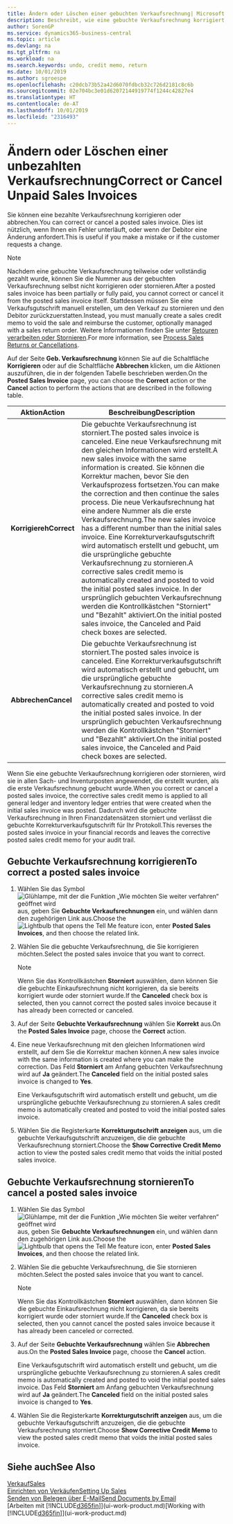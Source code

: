 ```yaml
---
title: Ändern oder Löschen einer gebuchten Verkaufsrechnung| Microsoft Docs
description: Beschreibt, wie eine gebuchte Verkaufsrechnung korrigiert, rückgängig gemacht oder eine Gutschrift angewendet wird.
author: SorenGP
ms.service: dynamics365-business-central
ms.topic: article
ms.devlang: na
ms.tgt_pltfrm: na
ms.workload: na
ms.search.keywords: undo, credit memo, return
ms.date: 10/01/2019
ms.author: sgroespe
ms.openlocfilehash: c20dcb73b52a42d6070fdbcb32c726d2181c8c6b
ms.sourcegitcommit: 02e704bc3e01d62072144919774f1244c42827e4
ms.translationtype: HT
ms.contentlocale: de-AT
ms.lasthandoff: 10/01/2019
ms.locfileid: "2316493"
---
```

# <a name="correct-or-cancel-unpaid-sales-invoices"></a><span data-ttu-id="45ee1-103">Ändern oder Löschen einer unbezahlten Verkaufsrechnung</span><span class="sxs-lookup"><span data-stu-id="45ee1-103">Correct or Cancel Unpaid Sales Invoices</span></span>
<span data-ttu-id="45ee1-104">Sie können eine bezahlte Verkaufsrechnung korrigieren oder abbrechen.</span><span class="sxs-lookup"><span data-stu-id="45ee1-104">You can correct or cancel a posted sales invoice.</span></span> <span data-ttu-id="45ee1-105">Dies ist nützlich, wenn Ihnen ein Fehler unterläuft, oder wenn der Debitor eine Änderung anfordert.</span><span class="sxs-lookup"><span data-stu-id="45ee1-105">This is useful if you make a mistake or if the customer requests a change.</span></span>

> [!NOTE]  
>   <span data-ttu-id="45ee1-106">Nachdem eine gebuchte Verkaufsrechnung teilweise oder vollständig gezahlt wurde, können Sie die Nummer aus der gebuchten Verkaufsrechnung selbst nicht korrigieren oder stornieren.</span><span class="sxs-lookup"><span data-stu-id="45ee1-106">After a posted sales invoice has been partially or fully paid, you cannot correct or cancel it from the posted sales invoice itself.</span></span> <span data-ttu-id="45ee1-107">Stattdessen müssen Sie eine Verkaufsgutschrift manuell erstellen, um den Verkauf zu stornieren und den Debitor zurückzuerstatten.</span><span class="sxs-lookup"><span data-stu-id="45ee1-107">Instead, you must manually create a sales credit memo to void the sale and reimburse the customer, optionally managed with a sales return order.</span></span> <span data-ttu-id="45ee1-108">Weitere Informationen finden Sie unter [Retouren verarbeiten oder Stornieren](sales-how-process-sales-returns-cancellations.md).</span><span class="sxs-lookup"><span data-stu-id="45ee1-108">For more information, see [Process Sales Returns or Cancellations](sales-how-process-sales-returns-cancellations.md).</span></span>

<span data-ttu-id="45ee1-109">Auf der Seite **Geb. Verkaufsrechnung** können Sie auf die Schaltfläche **Korrigieren** oder auf die Schaltfläche **Abbrechen** klicken, um die Aktionen auszuführen, die in der folgenden Tabelle beschrieben werden.</span><span class="sxs-lookup"><span data-stu-id="45ee1-109">On the **Posted Sales Invoice** page, you can choose the **Correct** action or the **Cancel** action to perform the actions that are described in the following table.</span></span>

| <span data-ttu-id="45ee1-110">Aktion</span><span class="sxs-lookup"><span data-stu-id="45ee1-110">Action</span></span> | <span data-ttu-id="45ee1-111">Beschreibung</span><span class="sxs-lookup"><span data-stu-id="45ee1-111">Description</span></span> |
| --- | --- |
| <span data-ttu-id="45ee1-112">**Korrigiereh**</span><span class="sxs-lookup"><span data-stu-id="45ee1-112">**Correct**</span></span> |<span data-ttu-id="45ee1-113">Die gebuchte Verkaufsrechnung ist storniert.</span><span class="sxs-lookup"><span data-stu-id="45ee1-113">The posted sales invoice is canceled.</span></span> <span data-ttu-id="45ee1-114">Eine neue Verkaufsrechnung mit den gleichen Informationen wird erstellt.</span><span class="sxs-lookup"><span data-stu-id="45ee1-114">A new sales invoice with the same information is created.</span></span> <span data-ttu-id="45ee1-115">Sie können die Korrektur machen, bevor Sie den Verkaufsprozess fortsetzen.</span><span class="sxs-lookup"><span data-stu-id="45ee1-115">You can make the correction and then continue the sales process.</span></span> <span data-ttu-id="45ee1-116">Die neue Verkaufsrechnung hat eine andere Nummer als die erste Verkaufsrechnung.</span><span class="sxs-lookup"><span data-stu-id="45ee1-116">The new sales invoice has a different number than the initial sales invoice.</span></span> <span data-ttu-id="45ee1-117">Eine Korrekturverkaufsgutschrift wird automatisch erstellt und gebucht, um die ursprüngliche gebuchte Verkaufsrechnung zu stornieren.</span><span class="sxs-lookup"><span data-stu-id="45ee1-117">A corrective sales credit memo is automatically created and posted to void the initial posted sales invoice.</span></span> <span data-ttu-id="45ee1-118">In der ursprünglich gebuchten Verkaufsrechnung werden die Kontrollkästchen "Storniert" und "Bezahlt" aktiviert.</span><span class="sxs-lookup"><span data-stu-id="45ee1-118">On the initial posted sales invoice, the Canceled and Paid check boxes are selected.</span></span> |
| <span data-ttu-id="45ee1-119">**Abbrechen**</span><span class="sxs-lookup"><span data-stu-id="45ee1-119">**Cancel**</span></span> |<span data-ttu-id="45ee1-120">Die gebuchte Verkaufsrechnung ist storniert.</span><span class="sxs-lookup"><span data-stu-id="45ee1-120">The posted sales invoice is canceled.</span></span> <span data-ttu-id="45ee1-121">Eine Korrekturverkaufsgutschrift wird automatisch erstellt und gebucht, um die ursprüngliche gebuchte Verkaufsrechnung zu stornieren.</span><span class="sxs-lookup"><span data-stu-id="45ee1-121">A corrective sales credit memo is automatically created and posted to void the initial posted sales invoice.</span></span> <span data-ttu-id="45ee1-122">In der ursprünglich gebuchten Verkaufsrechnung werden die Kontrollkästchen "Storniert" und "Bezahlt" aktiviert.</span><span class="sxs-lookup"><span data-stu-id="45ee1-122">On the initial posted sales invoice, the Canceled and Paid check boxes are selected.</span></span> |

<span data-ttu-id="45ee1-123">Wenn Sie eine gebuchte Verkaufsrechnung korrigieren oder stornieren, wird sie in allen Sach- und Inventurposten angewendet, die erstellt wurden, als die erste Verkaufsrechnung gebucht wurde.</span><span class="sxs-lookup"><span data-stu-id="45ee1-123">When you correct or cancel a posted sales invoice, the corrective sales credit memo is applied to all general ledger and inventory ledger entries that were created when the initial sales invoice was posted.</span></span> <span data-ttu-id="45ee1-124">Dadurch wird die gebuchte Verkaufsrechnung in Ihren Finanzdatensätzen storniert und verlässt die gebuchte Korrekturverkaufsgutschrift für Ihr Protokoll.</span><span class="sxs-lookup"><span data-stu-id="45ee1-124">This reverses the posted sales invoice in your financial records and leaves the corrective posted sales credit memo for your audit trail.</span></span>

## <a name="to-correct-a-posted-sales-invoice"></a><span data-ttu-id="45ee1-125">Gebuchte Verkaufsrechnung korrigieren</span><span class="sxs-lookup"><span data-stu-id="45ee1-125">To correct a posted sales invoice</span></span>
1. <span data-ttu-id="45ee1-126">Wählen Sie das Symbol ![Glühlampe, mit der die Funktion „Wie möchten Sie weiter verfahren“ geöffnet wird](media/ui-search/search_small.png "Wie möchten Sie weiter verfahren?") aus, geben Sie **Gebuchte Verkaufsrechnungen** ein, und wählen dann den zugehörigen Link aus.</span><span class="sxs-lookup"><span data-stu-id="45ee1-126">Choose the ![Lightbulb that opens the Tell Me feature](media/ui-search/search_small.png "Tell me what you want to do") icon, enter **Posted Sales Invoices**, and then choose the related link.</span></span>  
2. <span data-ttu-id="45ee1-127">Wählen Sie die gebuchte Verkaufsrechnung, die Sie korrigieren möchten.</span><span class="sxs-lookup"><span data-stu-id="45ee1-127">Select the posted sales invoice that you want to correct.</span></span>

    > [!NOTE]  
    >   <span data-ttu-id="45ee1-128">Wenn Sie das Kontrollkästchen **Storniert** auswählen, dann können Sie die gebuchte Einkaufsrechnung nicht korrigieren, da sie bereits korrigiert wurde oder storniert wurde.</span><span class="sxs-lookup"><span data-stu-id="45ee1-128">If the **Canceled** check box is selected, then you cannot correct the posted sales invoice because it has already been corrected or canceled.</span></span>
3. <span data-ttu-id="45ee1-129">Auf der Seite **Gebuchte Verkaufsrechnung** wählen Sie **Korrekt** aus.</span><span class="sxs-lookup"><span data-stu-id="45ee1-129">On the **Posted Sales Invoice** page, choose the **Correct** action.</span></span>  
4. <span data-ttu-id="45ee1-130">Eine neue Verkaufsrechnung mit den gleichen Informationen wird erstellt, auf dem Sie die Korrektur machen können.</span><span class="sxs-lookup"><span data-stu-id="45ee1-130">A new sales invoice with the same information is created where you can make the correction.</span></span> <span data-ttu-id="45ee1-131">Das Feld **Storniert** am Anfang gebuchten Verkaufsrechnung wird auf **Ja** geändert.</span><span class="sxs-lookup"><span data-stu-id="45ee1-131">The **Canceled** field on the initial posted sales invoice is changed to **Yes**.</span></span>

    <span data-ttu-id="45ee1-132">Eine Verkaufsgutschrift wird automatisch erstellt und gebucht, um die ursprüngliche gebuchte Verkaufsrechnung zu stornieren.</span><span class="sxs-lookup"><span data-stu-id="45ee1-132">A sales credit memo is automatically created and posted to void the initial posted sales invoice.</span></span>
5. <span data-ttu-id="45ee1-133">Wählen Sie die Registerkarte **Korrekturgutschrift anzeigen** aus, um die gebuchte Verkaufsgutschrift anzuzeigen, die die gebuchte Verkaufsrechnung storniert.</span><span class="sxs-lookup"><span data-stu-id="45ee1-133">Choose the **Show Corrective Credit Memo** action to view the posted sales credit memo that voids the initial posted sales invoice.</span></span>

## <a name="to-cancel-a-posted-sales-invoice"></a><span data-ttu-id="45ee1-134">Gebuchte Verkaufsrechnung stornieren</span><span class="sxs-lookup"><span data-stu-id="45ee1-134">To cancel a posted sales invoice</span></span>
1. <span data-ttu-id="45ee1-135">Wählen Sie das Symbol ![Glühlampe, mit der die Funktion „Wie möchten Sie weiter verfahren“ geöffnet wird](media/ui-search/search_small.png "Wie möchten Sie weiter verfahren?") aus, geben Sie **Gebuchte Verkaufsrechnungen** ein, und wählen dann den zugehörigen Link aus.</span><span class="sxs-lookup"><span data-stu-id="45ee1-135">Choose the ![Lightbulb that opens the Tell Me feature](media/ui-search/search_small.png "Tell me what you want to do") icon, enter **Posted Sales Invoices**, and then choose the related link.</span></span>  
2. <span data-ttu-id="45ee1-136">Wählen Sie die gebuchte Verkaufsrechnung, die Sie stornieren möchten.</span><span class="sxs-lookup"><span data-stu-id="45ee1-136">Select the posted sales invoice that you want to cancel.</span></span>

    > [!NOTE]  
    >   <span data-ttu-id="45ee1-137">Wenn Sie das Kontrollkästchen **Storniert** auswählen, dann können Sie die gebuchte Einkaufsrechnung nicht korrigieren, da sie bereits korrigiert wurde oder storniert wurde.</span><span class="sxs-lookup"><span data-stu-id="45ee1-137">If the **Canceled** check box is selected, then you cannot cancel the posted sales invoice because it has already been canceled or corrected.</span></span>
3. <span data-ttu-id="45ee1-138">Auf der Seite **Gebuchte Verkaufsrechnung** wählen Sie **Abbrechen** aus.</span><span class="sxs-lookup"><span data-stu-id="45ee1-138">On the **Posted Sales Invoice** page, choose the **Cancel** action.</span></span>

    <span data-ttu-id="45ee1-139">Eine Verkaufsgutschrift wird automatisch erstellt und gebucht, um die ursprüngliche gebuchte Verkaufsrechnung zu stornieren.</span><span class="sxs-lookup"><span data-stu-id="45ee1-139">A sales credit memo is automatically created and posted to void the initial posted sales invoice.</span></span> <span data-ttu-id="45ee1-140">Das Feld **Storniert** am Anfang gebuchten Verkaufsrechnung wird auf **Ja** geändert.</span><span class="sxs-lookup"><span data-stu-id="45ee1-140">The **Canceled** field on the initial posted sales invoice is changed to **Yes**.</span></span>
4. <span data-ttu-id="45ee1-141">Wählen Sie die Registerkarte **Korrekturgutschrift anzeigen** aus, um die gebuchte Verkaufsgutschrift anzuzeigen, die die gebuchte Verkaufsrechnung storniert.</span><span class="sxs-lookup"><span data-stu-id="45ee1-141">Choose **Show Corrective Credit Memo** to view the posted sales credit memo that voids the initial posted sales invoice.</span></span>

## <a name="see-also"></a><span data-ttu-id="45ee1-142">Siehe auch</span><span class="sxs-lookup"><span data-stu-id="45ee1-142">See Also</span></span>
[<span data-ttu-id="45ee1-143">Verkauf</span><span class="sxs-lookup"><span data-stu-id="45ee1-143">Sales</span></span>](sales-manage-sales.md)  
[<span data-ttu-id="45ee1-144">Einrichten von Verkäufen</span><span class="sxs-lookup"><span data-stu-id="45ee1-144">Setting Up Sales</span></span>](sales-setup-sales.md)  
[<span data-ttu-id="45ee1-145">Senden von Belegen über E-Mail</span><span class="sxs-lookup"><span data-stu-id="45ee1-145">Send Documents by Email</span></span>](ui-how-send-documents-email.md)  
<span data-ttu-id="45ee1-146">[Arbeiten mit [!INCLUDE[d365fin](includes/d365fin_md.md)]](ui-work-product.md)</span><span class="sxs-lookup"><span data-stu-id="45ee1-146">[Working with [!INCLUDE[d365fin](includes/d365fin_md.md)]](ui-work-product.md)</span></span>
